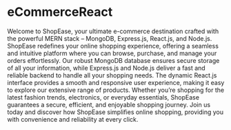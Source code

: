 # eCommerceReact
  Welcome to ShopEase, your ultimate e-commerce destination crafted with the powerful MERN stack – MongoDB, Express.js, React.js, and Node.js. ShopEase redefines your online shopping experience, offering a seamless and intuitive platform where you can browse, purchase, and manage your orders effortlessly. Our robust MongoDB database ensures secure storage of all your information, while Express.js and Node.js deliver a fast and reliable backend to handle all your shopping needs. The dynamic React.js interface provides a smooth and responsive user experience, making it easy to explore our extensive range of products. Whether you’re shopping for the latest fashion trends, electronics, or everyday essentials, ShopEase guarantees a secure, efficient, and enjoyable shopping journey. Join us today and discover how ShopEase simplifies online shopping, providing you with convenience and reliability at every click.
